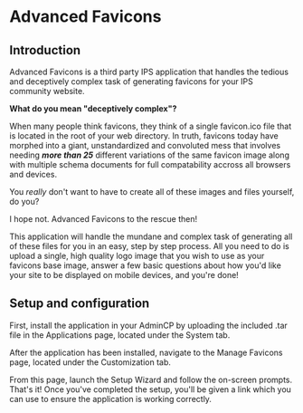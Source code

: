 # Advanced Favicons

## Introduction
Advanced Favicons is a third party IPS application that handles the tedious and deceptively complex task of generating favicons for your IPS community website.

**What do you mean "deceptively complex"?**

When many people think favicons, they think of a single favicon.ico file that is located in the root of your web directory. In truth, favicons today have morphed into a giant, unstandardized and convoluted mess that involves needing ***more than 25*** different variations of the same favicon image along with multiple schema documents for full compatability accross all browsers and devices.

You *really* don't want to have to create all of these images and files yourself, do you?

I hope not. Advanced Favicons to the rescue then!

This application will handle the mundane and complex task of generating all of these files for you in an easy, step by step process. All you need to do is upload a single, high quality logo image that you wish to use as your favicons base image, answer a few basic questions about how you'd like your site to be displayed on mobile devices, and you're done!

## Setup and configuration
First, install the application in your AdminCP by uploading the included .tar file in the Applications page, located under the System tab.

After the application has been installed, navigate to the Manage Favicons page, located under the Customization tab.

From this page, launch the Setup Wizard and follow the on-screen prompts. That's it! Once you've completed the setup, you'll be given a link which you can use to ensure the application is working correctly.

